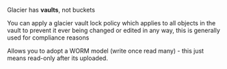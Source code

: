 Glacier has **vaults**, not buckets

You can apply a glacier vault lock policy which applies to all objects in the vault to prevent it ever being changed or edited in any way, this is generally used for compliance reasons

Allows you to adopt a WORM model (write once read many) - this just means read-only after its uploaded.